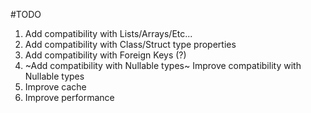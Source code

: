 #TODO

1) Add compatibility with Lists/Arrays/Etc...
2) Add compatibility with Class/Struct type properties
3) Add compatibility with Foreign Keys (?)
4) ~Add compatibility with Nullable types~ Improve compatibility with Nullable types
5) Improve cache
6) Improve performance
